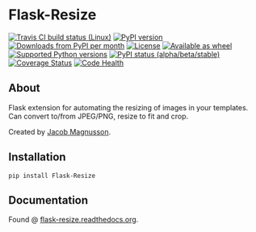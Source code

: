 # Flask-Resize

[![Travis CI build status (Linux)](https://travis-ci.org/jmagnusson/Flask-Resize.svg?branch=master)](https://travis-ci.org/jmagnusson/Flask-Resize)
[![PyPI version](https://img.shields.io/pypi/v/Flask-Resize.svg)](https://pypi.python.org/pypi/Flask-Resize/)
[![Downloads from PyPI per month](https://img.shields.io/pypi/dm/Flask-Resize.svg)](https://pypi.python.org/pypi/Flask-Resize/)
[![License](https://img.shields.io/pypi/l/Flask-Resize.svg)](https://pypi.python.org/pypi/Flask-Resize/)
[![Available as wheel](https://img.shields.io/pypi/wheel/Flask-Resize.svg)](https://pypi.python.org/pypi/Flask-Resize/)
[![Supported Python versions](https://img.shields.io/pypi/pyversions/Flask-Resize.svg)](https://pypi.python.org/pypi/Flask-Resize/)
[![PyPI status (alpha/beta/stable)](https://img.shields.io/pypi/status/Flask-Resize.svg)](https://pypi.python.org/pypi/Flask-Resize/)
[![Coverage Status](https://coveralls.io/repos/jmagnusson/Flask-Resize/badge.svg?branch=master)](https://coveralls.io/r/jmagnusson/Flask-Resize?branch=master)
[![Code Health](https://landscape.io/github/jmagnusson/Flask-Resize/master/landscape.svg?style=flat)](https://landscape.io/github/jmagnusson/Flask-Resize/master)


## About

Flask extension for automating the resizing of images in your templates. Can convert to/from JPEG/PNG, resize to fit and crop.

Created by [Jacob Magnusson](https://twitter.com/jacobsvante_).

## Installation

    pip install Flask-Resize

## Documentation

Found @ [flask-resize.readthedocs.org](https://flask-resize.readthedocs.org/).
